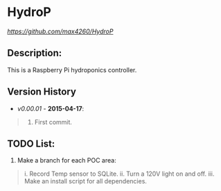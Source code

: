 HydroP
=========
*https://github.com/max4260/HydroP*

## Description:
This is a Raspberry Pi hydroponics controller.

## Version History
* _v0.00.01_ - **2015-04-17**:
>1. First commit.

## TODO List:
1. Make a branch for each POC area:
>i. Record Temp sensor to SQLite.
>ii. Turn a 120V light on and off.
>iii. Make an install script for all dependencies.